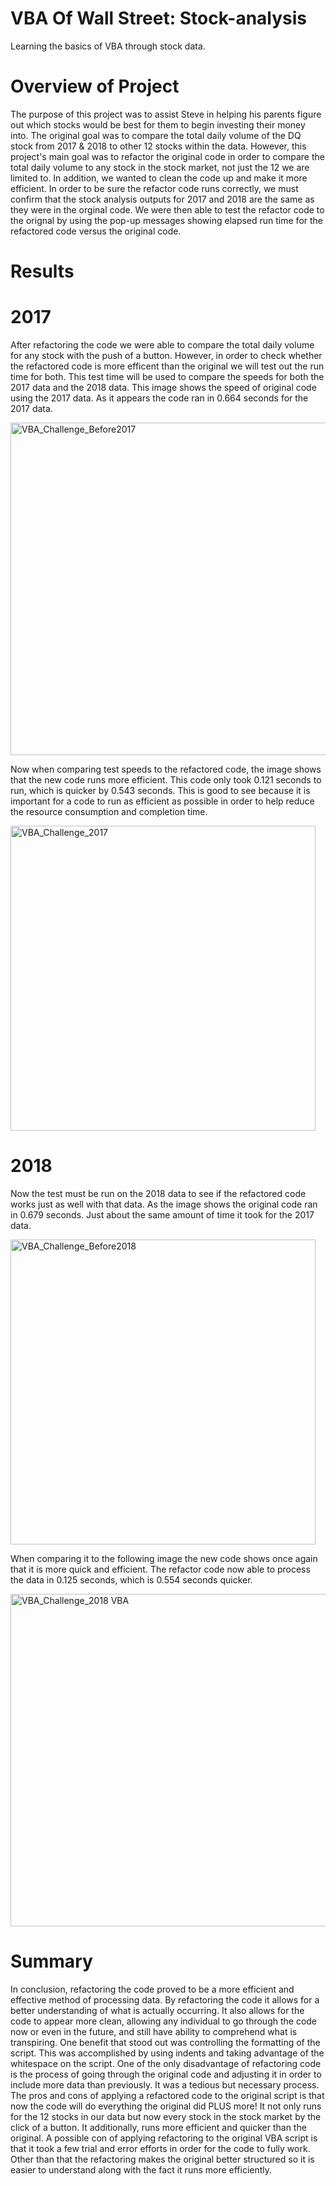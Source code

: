 # VBA Of Wall Street: Stock-analysis
Learning the basics of VBA through stock data. 

# Overview of Project
   The purpose of this project was to assist Steve in helping his parents figure out which stocks would be best for them to begin investing their money into. The original goal was to compare the total daily volume of the DQ stock from 2017 & 2018 to other 12 stocks within the data. However, this project's main goal was to refactor the original code in order to compare the total daily volume to any stock in the stock market, not just the 12 we are limited to. In addition, we wanted to clean the code up and make it more efficient. In order to be sure the refactor code runs correctly, we must confirm that the stock analysis outputs for 2017 and 2018 are the same as they were in the orginal code. We were then able to test the refactor code to the orignal by using the pop-up messages showing elapsed run time for the refactored code versus the original code.

# Results
# 2017
  After refactoring the code we were able to compare the total daily volume for any stock with the push of a button. However, in order to check whether the refactored code is more efficent than the original we will test out the run time for both. This test time will be used to compare the speeds for both the 2017 data and the 2018 data. 
  This image shows the speed of original code using the 2017 data. As it appears the code ran in 0.664 seconds for the 2017 data. 

<img width="532" alt="VBA_Challenge_Before2017" src="https://user-images.githubusercontent.com/117120227/204113490-c67177e7-c430-411d-bc54-378160d3141f.png">
 
  Now when comparing test speeds to the refactored code, the image shows that the new code runs more efficient. This code only took 0.121 seconds to run, which is quicker by 0.543 seconds. This is good to see because it is important for a code to run as efficient as possible in order to help reduce the resource consumption and completion time. 
  
<img width="488" alt="VBA_Challenge_2017" src="https://user-images.githubusercontent.com/117120227/204113492-0cf2de80-95ea-415c-907f-446da984bf94.png">
 
# 2018 
 Now the test must be run on the 2018 data to see if the refactored code works just as well with that data. As the image shows the original code ran in 0.679 seconds. Just about the same amount of time it took for the 2017 data.
 
<img width="488" alt="VBA_Challenge_Before2018" src="https://user-images.githubusercontent.com/117120227/204113507-139fef84-0600-4663-aa7a-1d3514e2c669.png">
  
 When comparing it to the following image the new code shows once again that it is more quick and efficient. The refactor code now able to process the data in 0.125 seconds, which is 0.554 seconds quicker.
  
<img width="532" alt="VBA_Challenge_2018 VBA" src="https://user-images.githubusercontent.com/117120227/204113509-adf7ee77-67f0-48a4-9331-2b8efa9ad174.png">

# Summary
   In conclusion, refactoring the code proved to be a more efficient and effective method of processing data. By refactoring the code it allows for a better understanding of what is actually occurring. It also allows for the code to appear more clean, allowing any individual to go through the code now or even in the future, and still have ability to comprehend what is transpiring. One benefit that stood out was controlling the formatting of the script. This was accomplished by using indents and taking advantage of the whitespace on the script. One of the only disadvantage of refactoring code is the process of going through the original code and adjusting it in order to include more data than previously. It was a tedious but necessary process.
   The pros and cons of applying a refactored code to the original script is that now the code will do everything the original did PLUS more! It not only runs for the 12 stocks in our data but now every stock in the stock market by the click of a button. It additionally, runs more efficient and quicker than the original. A possible con of applying refactoring to the original VBA script is that it took a few trial and error efforts in order for the code to fully work. Other than that the refactoring makes the original better structured so it is easier to understand along with the fact it runs more efficiently. 
